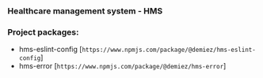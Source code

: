 ### Healthcare management system - HMS

### Project packages:

- hms-eslint-config [`https://www.npmjs.com/package/@demiez/hms-eslint-config`]
- hms-error [`https://www.npmjs.com/package/@demiez/hms-error`]
